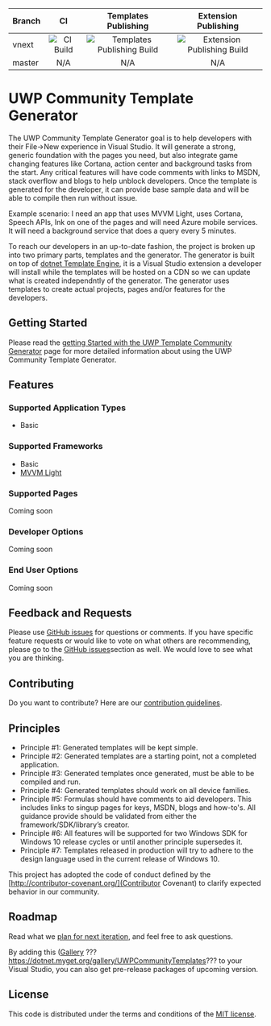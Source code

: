 |Branch|CI        |Templates Publishing |Extension Publishing |
|:-----|:--------:|:-------------------:|:-------------------:|
|vnext|![CI Build](https://winappstudio.visualstudio.com/_apis/public/build/definitions/5c80cfe7-3bfb-4799-9d04-803c84df7a60/114/badge) | ![Templates Publishing Build](https://winappstudio.visualstudio.com/_apis/public/build/definitions/5c80cfe7-3bfb-4799-9d04-803c84df7a60/113/badge) | ![Extension Publishing Build](https://winappstudio.visualstudio.com/_apis/public/build/definitions/5c80cfe7-3bfb-4799-9d04-803c84df7a60/118/badge)|
|master|N/A|N/A|N/A|

UWP Community Template Generator 
===========
The UWP Community Template Generator goal is to help developers with their File->New experience in Visual Studio.  It will generate a strong, generic foundation with the pages you need, but also integrate game changing features like Cortana, action center and background tasks from the start.  Any critical features will have code comments with links to MSDN, stack overflow and blogs to help unblock developers. Once the template is generated for the developer, it can provide base sample data and will be able to compile then run without issue.

Example scenario:
I need an app that uses MVVM Light, uses Cortana, Speech APIs, Ink on one of the pages and will need Azure mobile services.   It will need a background service that does a query every 5 minutes.

To reach our developers in an up-to-date fashion, the project is broken up into two primary parts, templates and the generator.  The generator is built on top of [dotnet Template Engine](https://github.com/dotnet/templating), it is a Visual Studio extension a developer will install while the templates will be hosted on a CDN so we can update what is created independntly of the generator.  The generator uses templates to create actual projects, pages and/or features for the developers. 

## Getting Started
Please read the [getting Started with the UWP Template Community Generator](docs/Getting-Started.md) page for more detailed information about using the UWP Community Template Generator.

## Features

### Supported Application Types
 * Basic

### Supported Frameworks
 * Basic
 * [MVVM Light](http://www.mvvmlight.net/)

### Supported Pages
Coming soon

### Developer Options
Coming soon

### End User Options
Coming soon

## Feedback and Requests
Please use [GitHub issues](https://github.com/Microsoft/UWPCommunityTemplates/issues) for questions or comments.  If you have specific feature requests or would like to vote on what others are recommending, please go to the [GitHub issues](https://github.com/Microsoft/UWPCommunityTemplates/issues)section as well.  We would love to see what you are thinking.

## Contributing
Do you want to contribute? Here are our [contribution guidelines](contributing.md).

## Principles
 * Principle #1: Generated templates will be kept simple.
 * Principle #2: Generated templates are a starting point, not a completed application.
 * Principle #3: Generated templates once generated, must be able to be compiled and run.
 * Principle #4: Generated templates should work on all device families.
 * Principle #5: Formulas should have comments to aid developers.  This includes links to singup pages for keys, MSDN, blogs and how-to's.  All guidance provide should be validated from either the framework/SDK/library’s creator.
 * Principle #6: All features will be supported for two Windows SDK for Windows 10 release cycles or until another principle supersedes it.
 * Principle #7: Templates released in production will try to adhere to the design language used in the current release of Windows 10.

This project has adopted the code of conduct defined by the [http://contributor-covenant.org/](Contributor Covenant) to clarify expected behavior in our community. 

## Roadmap
Read what we [plan for next iteration](https://github.com/Microsoft/UWPCommunityTemplates/issues?q=is%3Aopen+is%3Aissue+milestone%3Av0.1), and feel free to ask questions.

By adding this ([Gallery](TBD) ???https://dotnet.myget.org/gallery/UWPCommunityTemplates??? to your Visual Studio, you can also get pre-release packages of upcoming version.

## License
This code is distributed under the terms and conditions of the [MIT license](license.md). 
